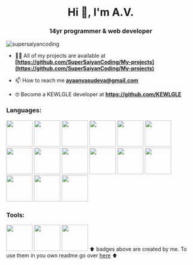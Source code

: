 <h1 align="center">Hi 👋, I'm A.V.</h1>
<h3 align="center">14yr programmer & web developer</h3>

<p align="left"> <img src="https://github-profile-trophy.vercel.app/?username=supersaiyancoding&theme=gruvbox" alt="supersaiyancoding" /> </p>



- 👨‍💻 All of my projects are available at **[https://github.com/SuperSaiyanCoding/My-projects](https://github.com/SuperSaiyanCoding/My-projects)**

- 📫 How to reach me **ayaanvasudeva@gmail.com**
- 🤓 Become a KEWLGLE developer at **https://github.com/KEWLGLE**



<h3 align="left">Languages:</h3>
<img width = "70" height = "70" src = "https://github.com/SuperSaiyanCoding/Profile-readme-badges/assets/112682624/271d9505-a7e3-44a4-a4bb-8e3114c1d4f9">
<img width = "70" height = "70"  src = "https://github.com/SuperSaiyanCoding/Profile-readme-badges/assets/112682624/7afef4f8-9af3-4487-bb46-ec0f57f8fdd9">
<!-- Html5 -->
<img width = "70" height = "70"  src = "https://github.com/SuperSaiyanCoding/Profile-readme-badges/assets/112682624/bceb699f-e861-4119-9748-8f4c80991bfd">
<!-- Css3 -->
<img width = "70" height = "70"  src = "https://github.com/SuperSaiyanCoding/Profile-readme-badges/assets/112682624/3aa3d7c8-02b3-4805-962f-f82669add59d">
<!-- EJS -->
<img width = "70" height = "70"  src = "https://github.com/SuperSaiyanCoding/Profile-readme-badges/assets/112682624/695cfc93-dde2-4a59-83aa-319796a5bcbb">
<!-- Node.js -->
<img width = "70" height = "70"  src = "https://github.com/SuperSaiyanCoding/Profile-readme-badges/assets/112682624/560d9504-d477-4f27-9467-c157c83629cf">
<!-- Express.js -->
<img width = "70" height = "70"  src = "https://github.com/SuperSaiyanCoding/Profile-readme-badges/assets/112682624/ac124a75-707b-4fd2-b05a-24600fd19663">
<!-- Three.js -->
<img width = "70" height = "70"  src = "https://github.com/SuperSaiyanCoding/Profile-readme-badges/assets/112682624/f2f01b5d-f4e6-435e-ab8b-ab799cdf23cc">
<!-- jQuery -->
<img width = "70" height = "70" src = "https://github.com/SuperSaiyanCoding/Profile-readme-badges/assets/112682624/4a660ef5-2b60-44c2-a383-0d23c461f5f7">
<!-- Kaboom.js -->
<img width = "70" height = "70" src = "https://github.com/SuperSaiyanCoding/Profile-readme-badges/assets/112682624/b84b96ca-47a6-4958-90f8-81ffc7b6e06d">
<!-- Phaser.js -->
<img width = "70" height = "70"  src = "https://github.com/SuperSaiyanCoding/Profile-readme-badges/assets/112682624/7d1bc272-eed5-4fbe-a232-05741f843abb">
<!-- Pygame -->
<img width = "70" height = "70"  src = "https://github.com/SuperSaiyanCoding/Profile-readme-badges/assets/112682624/9ba7618c-e4f3-483a-9b1f-1bab43f54c7b">
<!-- Tkinter -->
<img width = "70" height = "70"  src = "https://github.com/SuperSaiyanCoding/Profile-readme-badges/assets/112682624/ce6ba520-40a6-41b2-b77e-8bb43daf17db">
<!-- Bootstrap -->
<img width = "70" height = "70"  src = "https://github.com/SuperSaiyanCoding/Profile-readme-badges/assets/112682624/5a7b765d-a8d3-4a09-aa0e-5dea2c78faa6">
<!-- P5.js -->
<img width = "70" height = "70"  src = "https://github.com/SuperSaiyanCoding/Profile-readme-badges/assets/112682624/a2d3cdc9-3d14-4bf7-b4f6-3cb8e6a17bed">
<h3>Tools:</h3>
<!-- Github -->
<img width = "70" height = "70"  src = "https://github.com/SuperSaiyanCoding/Profile-readme-badges/assets/112682624/117fd5c9-7451-4102-b2e3-9ba27abd4bc0">
<!-- Replit -->
<img width = "70" height = "70"  src = "https://github.com/SuperSaiyanCoding/Profile-readme-badges/assets/112682624/33d11b8d-ffc6-4d96-a430-3381a483861e">
<!-- Figma -->
<img width = "70" height = "70"  src = "https://github.com/SuperSaiyanCoding/Profile-readme-badges/assets/112682624/e3c3ffb4-8299-411c-89a4-6a1b3a70e2f7">
<!-- VS code -->
⬆️ badges above are created by me. To use them in you own readme go over <a href = "https://github.com/SuperSaiyanCoding/Profile-readme-badges">here</a> ⬆️


<!--
<dl>
  <dt><h3>Javascript</h3></dt>
  <dd><strong>Node.js</strong>     |     <strong>Express.js</strong>     |     <strong>Phaser.js</strong>     |     <strong>Three.js</strong>     |     <strong>Kaboom.js</strong>     |     <strong>p5.js</strong></dd>
  <dt><h3>Python</h3></dt>
  <dd><strong>Pygame</strong>     |     <strong>Tkinter</strong></dd>
  <dt><h3>Css</h3></dt>
  <dd><strong>BootStrap</strong>     |     <strong>Flexbox</strong>     |     <strong>Grid</strong></dd>
  <dt><h3>EJS</h3></dt>
  <dt><h3>html</h3></dt>
</dl>
-->







